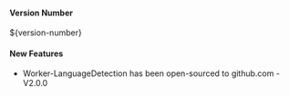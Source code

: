 #### Version Number
${version-number}

#### New Features

* Worker-LanguageDetection has been open-sourced to github.com -  V2.0.0